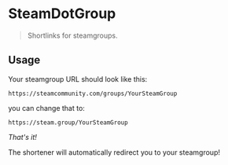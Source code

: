 # SteamDotGroup

> Shortlinks for steamgroups.

## Usage

Your steamgroup URL should look like this:

    https://steamcommunity.com/groups/YourSteamGroup

you can change that to:

    https://steam.group/YourSteamGroup

_That's it!_

The shortener will automatically redirect you to your steamgroup!
